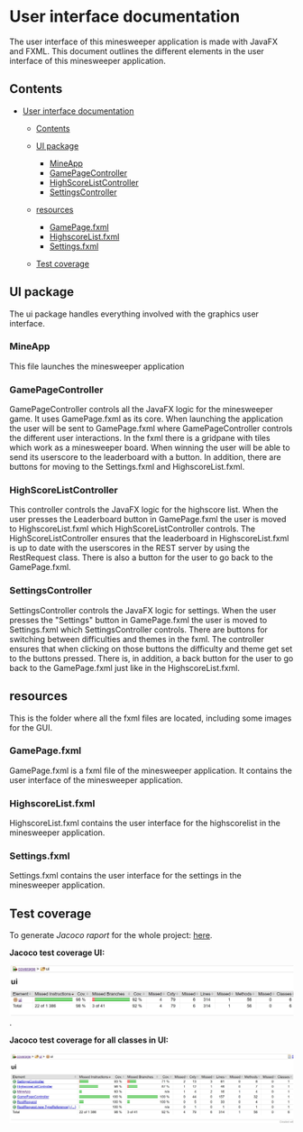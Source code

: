 # User interface documentation

The user interface of this minesweeper application is made with JavaFX and FXML. This
document outlines the different elements in the user interface of this minesweeper application.

## Contents

- [User interface documentation](#user-interface-documentation)

  - [Contents](#contents)
  - [UI package](#ui-package)
    - [MineApp](#mineapp)
    - [GamePageController](#gamepagecontroller)
    - [HighScoreListController](#highscorelistcontroller)
    - [SettingsController](#settingscontroller)
  - [resources](#resources)

    - [GamePage.fxml](#gamepagefxml)
    - [HighscoreList.fxml](#highscorelistfxml)
    - [Settings.fxml](#settingsfxml)

  - [Test coverage](#test-coverage)

## UI package

The ui package handles everything involved with the graphics user interface.

### MineApp

This file launches the minesweeper application

### GamePageController

GamePageController controls all the JavaFX logic for the minesweeper game. It uses GamePage.fxml as its core. When launching the application the user will be sent to GamePage.fxml where GamePageController controls the different user interactions. In the fxml there is a gridpane with tiles which work as a minesweeper board. When winning the user will be able to send its userscore to the leaderboard with a button. In addition, there are buttons for moving to the Settings.fxml and HighscoreList.fxml.

### HighScoreListController

This controller controls the JavaFX logic for the highscore list. When the user presses the Leaderboard button in GamePage.fxml the user is moved to HighscoreList.fxml which HighScoreListController controls. The HighScoreListController ensures that the leaderboard in HighscoreList.fxml is up to date with the userscores in the REST server by using the RestRequest class. There is also a button for the user to go back to the GamePage.fxml.

### SettingsController

SettingsController controls the JavaFX logic for settings. When the user presses the "Settings" button in GamePage.fxml the user is moved to Settings.fxml which SettingsController controls. There are buttons for switching between difficulties and themes in the fxml. The controller ensures that when clicking on those buttons the difficulty and theme get set to the buttons pressed. There is, in addition, a back button for the user to go back to the GamePage.fxml just like in the HighscoreList.fxml.

## resources

This is the folder where all the fxml files are located, including some images for the GUI.

### GamePage.fxml

GamePage.fxml is a fxml file of the minesweeper application. It contains the user interface of the minesweeper application.

### HighscoreList.fxml

HighscoreList.fxml contains the user interface for the highscorelist in the minesweeper application.

### Settings.fxml

Settings.fxml contains the user interface for the settings in the minesweeper application.

## Test coverage

To generate _Jacoco raport_ for the whole project: [here](../coverage/README.md#generate-coverage-raport-🧪).

**Jacoco test coverage UI:**

![ui report](../../pictures/jacoco_reports/ui-report.jpg).

**Jacoco test coverage for all classes in UI:**

![ui report classes](../../pictures/jacoco_reports/ui-report-classes.jpg)
